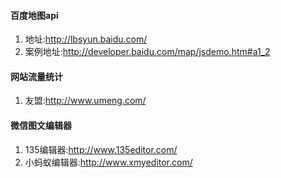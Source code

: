 #### 百度地图api
1. 地址:http://lbsyun.baidu.com/
2. 案例地址:http://developer.baidu.com/map/jsdemo.htm#a1_2

#### 网站流量统计
1. 友盟:http://www.umeng.com/

#### 微信图文编辑器
1. 135编辑器:http://www.135editor.com/
2. 小蚂蚁编辑器:http://www.xmyeditor.com/
